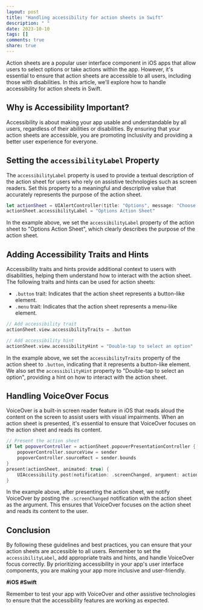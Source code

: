 ```yaml
---
layout: post
title: "Handling accessibility for action sheets in Swift"
description: " "
date: 2023-10-10
tags: []
comments: true
share: true
---
```


Action sheets are a popular user interface component in iOS apps that allow users to select options or take actions within the app. However, it's essential to ensure that action sheets are accessible to all users, including those with disabilities. In this article, we'll explore how to handle accessibility for action sheets in Swift.

## Why is Accessibility Important?

Accessibility is about making your app usable and understandable by all users, regardless of their abilities or disabilities. By ensuring that your action sheets are accessible, you are promoting inclusivity and providing a better user experience for everyone.

## Setting the `accessibilityLabel` Property

The `accessibilityLabel` property is used to provide a textual description of the action sheet for users who rely on assistive technologies such as screen readers. Set this property to a meaningful and descriptive value that accurately represents the purpose of the action sheet.

```swift
let actionSheet = UIAlertController(title: "Options", message: "Choose an option", preferredStyle: .actionSheet)
actionSheet.accessibilityLabel = "Options Action Sheet"
```

In the example above, we set the `accessibilityLabel` property of the action sheet to "Options Action Sheet", which clearly describes the purpose of the action sheet.

## Adding Accessibility Traits and Hints

Accessibility traits and hints provide additional context to users with disabilities, helping them understand how to interact with the action sheet. The following traits and hints can be used for action sheets:

- `.button` trait: Indicates that the action sheet represents a button-like element.
- `.menu` trait: Indicates that the action sheet represents a menu-like element.

```swift
// Add accessibility trait
actionSheet.view.accessibilityTraits = .button

// Add accessibility hint
actionSheet.view.accessibilityHint = "Double-tap to select an option"
```

In the example above, we set the `accessibilityTraits` property of the action sheet to `.button`, indicating that it represents a button-like element. We also set the `accessibilityHint` property to "Double-tap to select an option", providing a hint on how to interact with the action sheet.

## Handling VoiceOver Focus

VoiceOver is a built-in screen reader feature in iOS that reads aloud the content on the screen to assist users with visual impairments. When an action sheet is presented, it's essential to ensure that VoiceOver focuses on the action sheet and reads its content.

```swift
// Present the action sheet
if let popoverController = actionSheet.popoverPresentationController {
    popoverController.sourceView = sender
    popoverController.sourceRect = sender.bounds
}
present(actionSheet, animated: true) {
    UIAccessibility.post(notification: .screenChanged, argument: actionSheet)
}
```

In the example above, after presenting the action sheet, we notify VoiceOver by posting the `.screenChanged` notification with the action sheet as the argument. This ensures that VoiceOver focuses on the action sheet and reads its content to the user.

## Conclusion

By following these guidelines and best practices, you can ensure that your action sheets are accessible to all users. Remember to set the `accessibilityLabel`, add appropriate traits and hints, and handle VoiceOver focus correctly. By prioritizing accessibility in your app's user interface components, you are making your app more inclusive and user-friendly.

**#iOS #Swift**

Remember to test your app with VoiceOver and other assistive technologies to ensure that the accessibility features are working as expected.
